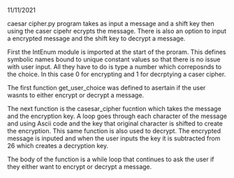 11/11/2021

caesar cipher.py program takes as input a message and a shift key then using the caser cipehr ecrypts the message. There is also an 
option to input a encrypted message and the shift key to decrypt a message.

First the IntEnum module is imported at the start of the proram. This defines symbolic names bound to unique constant values so that
there is no issue with user input. All they have to do is type a number which correposnds to the choice. In this case 0 for encrypting
and 1 for decrptying a caser cipher.

The first function get_user_choice was defined to asertain if the user wasnts to either encrypt or decrypt a message.

The next function is the casesar_cipher fucntion which takes the message and the encryption key. A loop goes through 
each character of the message and using Ascii code and the key that original character is shifted to create the encryption.
This same function is also used to decrypt. The encrypted message is inputed and when the user inputs the key
it is subtracted from 26 which creates a decryption key.

The body of the function is a while loop that continues to ask the user if they either want to encrypt or decrypt a message. 
